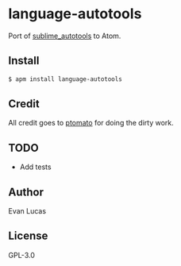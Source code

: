 # language-autotools

Port of [sublime_autotools](https://github.com/ptomato/sublime_autotools) to Atom.

## Install

```bash
$ apm install language-autotools
```

## Credit

All credit goes to [ptomato](https://github.com/ptomato) for doing the dirty work.

## TODO

- Add tests

## Author

Evan Lucas

## License

GPL-3.0
